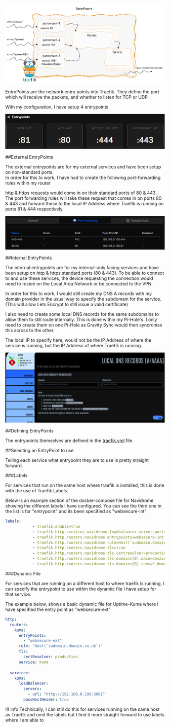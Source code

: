 
![](images/entrypoints.png)

EntryPoints are the network entry points into Traefik. They define the port which will receive the packets, and whether to listen for TCP or UDP.

With my configuration, I have setup 4 entrypoints  

![](<images/dash entrypoints.png>)

##External EntryPoints

The external entrypoints are for my external services and have been setup on non-standard ports.  
In order for this to work, I have had to create the following port-forwarding rules within my router

http & https requests would come in on their standard ports of 80 & 443.  The port forwarding rules will take these request that comes in on ports 80 & 443 and forward these to the local IP Address where Traefik is running on ports 81 & 444 respectively.

![](<images/unifi port forwarding.png>)

##Internal EntryPoints

The internal entrypoints are for my internal-only facing services and have been setup on http & https standard ports (80 & 443).  To be able to connect to and use these services, the device requesting the connection would need to reside on the Local Area Network or be connected to the VPN.

In order for this to work, I would still create my DNS A records with my domain provider in the usual way to specify the subdomain for the service.  (This will allow Lets Encrypt to still issue a valid certificate)  

I also need to create some local DNS records for the same subdomains to allow them to still route internally.  This is done within my Pi-Hole's.  I only need to create them on one Pi-Hole as Gravity Sync would then syncronise this across to the other.  

The local IP to specify here, would not be the IP Address of where the service is running, but the IP Address of where Traefik is running.

![](<images/pihole dns.png>)

##Defining EntryPoints

The entrypoints themselves are defined in the [traefik.yml](https://www.xanlab.co.uk/traefik/#traefikyml) file.

##Selecting an EntryPoint to use

Telling each service what entrypoint they are to use is pretty straight forward.

###Labels

For services that run on the same host where traefik is installed, this is done with the use of Traefik Labels.

Below is an example section of the docker-compose file for Navidrome showing the different labels I have configured.  You can see the third one in the list is for "entrypoint" and its been specified as "websecure-int"

```yaml
labels:
            - traefik.enable=true
            - traefik.http.services.navidrome.loadbalancer.server.port=4533
            - traefik.http.routers.navidrome.entrypoints=websecure-int
            - traefik.http.routers.navidrome.rule=Host(`sudomain.domain.co.uk`)
            - traefik.http.routers.navidrome.tls=true
            - traefik.http.routers.navidrome.tls.certresolver=production
            - traefik.http.routers.navidrome.tls.domains[0].main=domain.co.uk
            - traefik.http.routers.navidrome.tls.domains[0].sans=*.domain.co.uk
```

###Dynamic File

For services that are running on a different host to where traefik is running, I can specify the entrypoint to use within the dynamic file I have setup for that service.

The example below, shows a basic dynamic file for Uptime-Kuma where I have specified the entry point as "websecure-ext"

```yaml
http:
  routers:
    kuma:
      entryPoints:
        - "websecure-ext"
      rule: "Host(`sudomain.domain.co.uk`)"
      tls:
        certResolver: production
      service: kuma

  services:
    kuma:
      loadBalancer:
        servers:
          - url: "http://192.168.0.199:3001"
        passHostHeader: true
```

!!! info
    Technically, I can still do this for services running on the same host as Traefik and omit the labels but I find it more straight forward to use labels where I am able to
